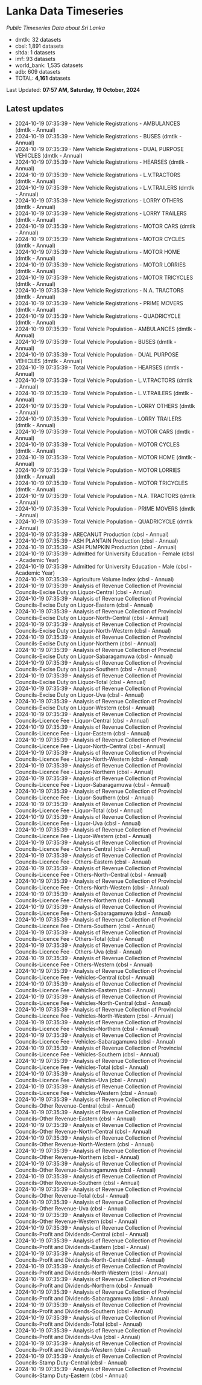 # Lanka Data Timeseries
*Public Timeseries Data about Sri Lanka*

* dmtlk: 32 datasets
* cbsl: 1,891 datasets
* sltda: 1 datasets
* imf: 93 datasets
* world_bank: 1,535 datasets
* adb: 609 datasets
* TOTAL: **4,161** datasets

Last Updated: **07:57 AM, Saturday, 19 October, 2024**

## Latest updates

* 2024-10-19 07:35:39 - New Vehicle Registrations - AMBULANCES (dmtlk - Annual)
* 2024-10-19 07:35:39 - New Vehicle Registrations - BUSES (dmtlk - Annual)
* 2024-10-19 07:35:39 - New Vehicle Registrations - DUAL PURPOSE VEHICLES (dmtlk - Annual)
* 2024-10-19 07:35:39 - New Vehicle Registrations - HEARSES (dmtlk - Annual)
* 2024-10-19 07:35:39 - New Vehicle Registrations - L.V.TRACTORS (dmtlk - Annual)
* 2024-10-19 07:35:39 - New Vehicle Registrations - L.V.TRAILERS (dmtlk - Annual)
* 2024-10-19 07:35:39 - New Vehicle Registrations - LORRY OTHERS (dmtlk - Annual)
* 2024-10-19 07:35:39 - New Vehicle Registrations - LORRY TRAILERS (dmtlk - Annual)
* 2024-10-19 07:35:39 - New Vehicle Registrations - MOTOR CARS (dmtlk - Annual)
* 2024-10-19 07:35:39 - New Vehicle Registrations - MOTOR CYCLES (dmtlk - Annual)
* 2024-10-19 07:35:39 - New Vehicle Registrations - MOTOR HOME (dmtlk - Annual)
* 2024-10-19 07:35:39 - New Vehicle Registrations - MOTOR LORRIES (dmtlk - Annual)
* 2024-10-19 07:35:39 - New Vehicle Registrations - MOTOR TRICYCLES (dmtlk - Annual)
* 2024-10-19 07:35:39 - New Vehicle Registrations - N.A. TRACTORS (dmtlk - Annual)
* 2024-10-19 07:35:39 - New Vehicle Registrations - PRIME MOVERS (dmtlk - Annual)
* 2024-10-19 07:35:39 - New Vehicle Registrations - QUADRICYCLE (dmtlk - Annual)
* 2024-10-19 07:35:39 - Total Vehicle Population - AMBULANCES (dmtlk - Annual)
* 2024-10-19 07:35:39 - Total Vehicle Population - BUSES (dmtlk - Annual)
* 2024-10-19 07:35:39 - Total Vehicle Population - DUAL PURPOSE VEHICLES (dmtlk - Annual)
* 2024-10-19 07:35:39 - Total Vehicle Population - HEARSES (dmtlk - Annual)
* 2024-10-19 07:35:39 - Total Vehicle Population - L.V.TRACTORS (dmtlk - Annual)
* 2024-10-19 07:35:39 - Total Vehicle Population - L.V.TRAILERS (dmtlk - Annual)
* 2024-10-19 07:35:39 - Total Vehicle Population - LORRY OTHERS (dmtlk - Annual)
* 2024-10-19 07:35:39 - Total Vehicle Population - LORRY TRAILERS (dmtlk - Annual)
* 2024-10-19 07:35:39 - Total Vehicle Population - MOTOR CARS (dmtlk - Annual)
* 2024-10-19 07:35:39 - Total Vehicle Population - MOTOR CYCLES (dmtlk - Annual)
* 2024-10-19 07:35:39 - Total Vehicle Population - MOTOR HOME (dmtlk - Annual)
* 2024-10-19 07:35:39 - Total Vehicle Population - MOTOR LORRIES (dmtlk - Annual)
* 2024-10-19 07:35:39 - Total Vehicle Population - MOTOR TRICYCLES (dmtlk - Annual)
* 2024-10-19 07:35:39 - Total Vehicle Population - N.A. TRACTORS (dmtlk - Annual)
* 2024-10-19 07:35:39 - Total Vehicle Population - PRIME MOVERS (dmtlk - Annual)
* 2024-10-19 07:35:39 - Total Vehicle Population - QUADRICYCLE (dmtlk - Annual)
* 2024-10-19 07:35:39 - ARECANUT Production (cbsl - Annual)
* 2024-10-19 07:35:39 - ASH PLANTAIN Production (cbsl - Annual)
* 2024-10-19 07:35:39 - ASH PUMPKIN Production (cbsl - Annual)
* 2024-10-19 07:35:39 - Admitted for University Education - Female (cbsl - Academic Year)
* 2024-10-19 07:35:39 - Admitted for University Education - Male (cbsl - Academic Year)
* 2024-10-19 07:35:39 - Agriculture Volume Index (cbsl - Annual)
* 2024-10-19 07:35:39 - Analysis of Revenue Collection of Provincial Councils-Excise Duty on Liquor-Central (cbsl - Annual)
* 2024-10-19 07:35:39 - Analysis of Revenue Collection of Provincial Councils-Excise Duty on Liquor-Eastern (cbsl - Annual)
* 2024-10-19 07:35:39 - Analysis of Revenue Collection of Provincial Councils-Excise Duty on Liquor-North-Central (cbsl - Annual)
* 2024-10-19 07:35:39 - Analysis of Revenue Collection of Provincial Councils-Excise Duty on Liquor-North-Western (cbsl - Annual)
* 2024-10-19 07:35:39 - Analysis of Revenue Collection of Provincial Councils-Excise Duty on Liquor-Northern (cbsl - Annual)
* 2024-10-19 07:35:39 - Analysis of Revenue Collection of Provincial Councils-Excise Duty on Liquor-Sabaragamuwa (cbsl - Annual)
* 2024-10-19 07:35:39 - Analysis of Revenue Collection of Provincial Councils-Excise Duty on Liquor-Southern (cbsl - Annual)
* 2024-10-19 07:35:39 - Analysis of Revenue Collection of Provincial Councils-Excise Duty on Liquor-Total (cbsl - Annual)
* 2024-10-19 07:35:39 - Analysis of Revenue Collection of Provincial Councils-Excise Duty on Liquor-Uva (cbsl - Annual)
* 2024-10-19 07:35:39 - Analysis of Revenue Collection of Provincial Councils-Excise Duty on Liquor-Western (cbsl - Annual)
* 2024-10-19 07:35:39 - Analysis of Revenue Collection of Provincial Councils-Licence Fee - Liquor-Central (cbsl - Annual)
* 2024-10-19 07:35:39 - Analysis of Revenue Collection of Provincial Councils-Licence Fee - Liquor-Eastern (cbsl - Annual)
* 2024-10-19 07:35:39 - Analysis of Revenue Collection of Provincial Councils-Licence Fee - Liquor-North-Central (cbsl - Annual)
* 2024-10-19 07:35:39 - Analysis of Revenue Collection of Provincial Councils-Licence Fee - Liquor-North-Western (cbsl - Annual)
* 2024-10-19 07:35:39 - Analysis of Revenue Collection of Provincial Councils-Licence Fee - Liquor-Northern (cbsl - Annual)
* 2024-10-19 07:35:39 - Analysis of Revenue Collection of Provincial Councils-Licence Fee - Liquor-Sabaragamuwa (cbsl - Annual)
* 2024-10-19 07:35:39 - Analysis of Revenue Collection of Provincial Councils-Licence Fee - Liquor-Southern (cbsl - Annual)
* 2024-10-19 07:35:39 - Analysis of Revenue Collection of Provincial Councils-Licence Fee - Liquor-Total (cbsl - Annual)
* 2024-10-19 07:35:39 - Analysis of Revenue Collection of Provincial Councils-Licence Fee - Liquor-Uva (cbsl - Annual)
* 2024-10-19 07:35:39 - Analysis of Revenue Collection of Provincial Councils-Licence Fee - Liquor-Western (cbsl - Annual)
* 2024-10-19 07:35:39 - Analysis of Revenue Collection of Provincial Councils-Licence Fee - Others-Central (cbsl - Annual)
* 2024-10-19 07:35:39 - Analysis of Revenue Collection of Provincial Councils-Licence Fee - Others-Eastern (cbsl - Annual)
* 2024-10-19 07:35:39 - Analysis of Revenue Collection of Provincial Councils-Licence Fee - Others-North-Central (cbsl - Annual)
* 2024-10-19 07:35:39 - Analysis of Revenue Collection of Provincial Councils-Licence Fee - Others-North-Western (cbsl - Annual)
* 2024-10-19 07:35:39 - Analysis of Revenue Collection of Provincial Councils-Licence Fee - Others-Northern (cbsl - Annual)
* 2024-10-19 07:35:39 - Analysis of Revenue Collection of Provincial Councils-Licence Fee - Others-Sabaragamuwa (cbsl - Annual)
* 2024-10-19 07:35:39 - Analysis of Revenue Collection of Provincial Councils-Licence Fee - Others-Southern (cbsl - Annual)
* 2024-10-19 07:35:39 - Analysis of Revenue Collection of Provincial Councils-Licence Fee - Others-Total (cbsl - Annual)
* 2024-10-19 07:35:39 - Analysis of Revenue Collection of Provincial Councils-Licence Fee - Others-Uva (cbsl - Annual)
* 2024-10-19 07:35:39 - Analysis of Revenue Collection of Provincial Councils-Licence Fee - Others-Western (cbsl - Annual)
* 2024-10-19 07:35:39 - Analysis of Revenue Collection of Provincial Councils-Licence Fee - Vehicles-Central (cbsl - Annual)
* 2024-10-19 07:35:39 - Analysis of Revenue Collection of Provincial Councils-Licence Fee - Vehicles-Eastern (cbsl - Annual)
* 2024-10-19 07:35:39 - Analysis of Revenue Collection of Provincial Councils-Licence Fee - Vehicles-North-Central (cbsl - Annual)
* 2024-10-19 07:35:39 - Analysis of Revenue Collection of Provincial Councils-Licence Fee - Vehicles-North-Western (cbsl - Annual)
* 2024-10-19 07:35:39 - Analysis of Revenue Collection of Provincial Councils-Licence Fee - Vehicles-Northern (cbsl - Annual)
* 2024-10-19 07:35:39 - Analysis of Revenue Collection of Provincial Councils-Licence Fee - Vehicles-Sabaragamuwa (cbsl - Annual)
* 2024-10-19 07:35:39 - Analysis of Revenue Collection of Provincial Councils-Licence Fee - Vehicles-Southern (cbsl - Annual)
* 2024-10-19 07:35:39 - Analysis of Revenue Collection of Provincial Councils-Licence Fee - Vehicles-Total (cbsl - Annual)
* 2024-10-19 07:35:39 - Analysis of Revenue Collection of Provincial Councils-Licence Fee - Vehicles-Uva (cbsl - Annual)
* 2024-10-19 07:35:39 - Analysis of Revenue Collection of Provincial Councils-Licence Fee - Vehicles-Western (cbsl - Annual)
* 2024-10-19 07:35:39 - Analysis of Revenue Collection of Provincial Councils-Other Revenue-Central (cbsl - Annual)
* 2024-10-19 07:35:39 - Analysis of Revenue Collection of Provincial Councils-Other Revenue-Eastern (cbsl - Annual)
* 2024-10-19 07:35:39 - Analysis of Revenue Collection of Provincial Councils-Other Revenue-North-Central (cbsl - Annual)
* 2024-10-19 07:35:39 - Analysis of Revenue Collection of Provincial Councils-Other Revenue-North-Western (cbsl - Annual)
* 2024-10-19 07:35:39 - Analysis of Revenue Collection of Provincial Councils-Other Revenue-Northern (cbsl - Annual)
* 2024-10-19 07:35:39 - Analysis of Revenue Collection of Provincial Councils-Other Revenue-Sabaragamuwa (cbsl - Annual)
* 2024-10-19 07:35:39 - Analysis of Revenue Collection of Provincial Councils-Other Revenue-Southern (cbsl - Annual)
* 2024-10-19 07:35:39 - Analysis of Revenue Collection of Provincial Councils-Other Revenue-Total (cbsl - Annual)
* 2024-10-19 07:35:39 - Analysis of Revenue Collection of Provincial Councils-Other Revenue-Uva (cbsl - Annual)
* 2024-10-19 07:35:39 - Analysis of Revenue Collection of Provincial Councils-Other Revenue-Western (cbsl - Annual)
* 2024-10-19 07:35:39 - Analysis of Revenue Collection of Provincial Councils-Profit and Dividends-Central (cbsl - Annual)
* 2024-10-19 07:35:39 - Analysis of Revenue Collection of Provincial Councils-Profit and Dividends-Eastern (cbsl - Annual)
* 2024-10-19 07:35:39 - Analysis of Revenue Collection of Provincial Councils-Profit and Dividends-North-Central (cbsl - Annual)
* 2024-10-19 07:35:39 - Analysis of Revenue Collection of Provincial Councils-Profit and Dividends-North-Western (cbsl - Annual)
* 2024-10-19 07:35:39 - Analysis of Revenue Collection of Provincial Councils-Profit and Dividends-Northern (cbsl - Annual)
* 2024-10-19 07:35:39 - Analysis of Revenue Collection of Provincial Councils-Profit and Dividends-Sabaragamuwa (cbsl - Annual)
* 2024-10-19 07:35:39 - Analysis of Revenue Collection of Provincial Councils-Profit and Dividends-Southern (cbsl - Annual)
* 2024-10-19 07:35:39 - Analysis of Revenue Collection of Provincial Councils-Profit and Dividends-Total (cbsl - Annual)
* 2024-10-19 07:35:39 - Analysis of Revenue Collection of Provincial Councils-Profit and Dividends-Uva (cbsl - Annual)
* 2024-10-19 07:35:39 - Analysis of Revenue Collection of Provincial Councils-Profit and Dividends-Western (cbsl - Annual)
* 2024-10-19 07:35:39 - Analysis of Revenue Collection of Provincial Councils-Stamp Duty-Central (cbsl - Annual)
* 2024-10-19 07:35:39 - Analysis of Revenue Collection of Provincial Councils-Stamp Duty-Eastern (cbsl - Annual)